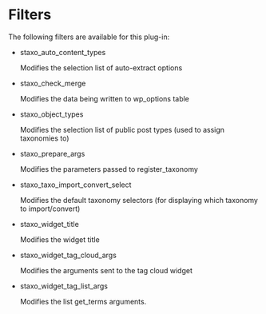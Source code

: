 # Filters

The following filters are available for this plug-in:

* staxo_auto_content_types

    Modifies the selection list of auto-extract options

* staxo_check_merge

    Modifies the data being written to wp_options table

* staxo_object_types

    Modifies the selection list of public post types (used to assign taxonomies to)

* staxo_prepare_args

    Modifies the parameters passed to register_taxonomy

* staxo_taxo_import_convert_select

    Modifies the default taxonomy selectors (for displaying which taxonomy to import/convert) 

* staxo_widget_title

    Modifies the widget title

* staxo_widget_tag_cloud_args

    Modifies the arguments sent to the tag cloud widget

* staxo_widget_tag_list_args

    Modifies the list get_terms arguments.
